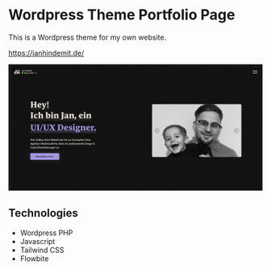 # Wordpress Theme Portfolio Page

This is a Wordpress theme for my own website.

https://janhindemit.de/

![App Screenshot](./Screenshot.png)

## Technologies

- Wordpress PHP
- Javascript
- Tailwind CSS
- Flowbite
